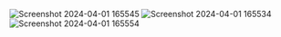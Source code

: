 ![Screenshot 2024-04-01 165545](https://github.com/luthfibphoenix/Tugas5_20220140182_Luthfi-Bachtiar-R/assets/127088690/9a991d2a-8ec5-4288-a113-3bb76d7925de)
![Screenshot 2024-04-01 165534](https://github.com/luthfibphoenix/Tugas5_20220140182_Luthfi-Bachtiar-R/assets/127088690/08b821ab-4bca-4378-aeb8-33812814bbd1)
![Screenshot 2024-04-01 165554](https://github.com/luthfibphoenix/Tugas5_20220140182_Luthfi-Bachtiar-R/assets/127088690/5420718e-6087-4b71-b3fd-4b2fd9c3b25b)
